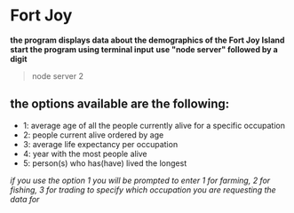 # Fort Joy
**the program displays data about the demographics of the Fort Joy Island**
**start the program using terminal input**
**use "node server" followed by a digit**
> node server 2

## the options available are the following:
* 1: average age of all the people currently alive for a specific occupation
* 2: people current alive ordered by age
* 3: average life expectancy per occupation
* 4: year with the most people alive
* 5: person(s) who has(have) lived the longest

*if you use the option 1 you will be prompted to enter*
*1 for farming, 2 for fishing, 3 for trading to specify*
*which occupation you are requesting the data for* 
